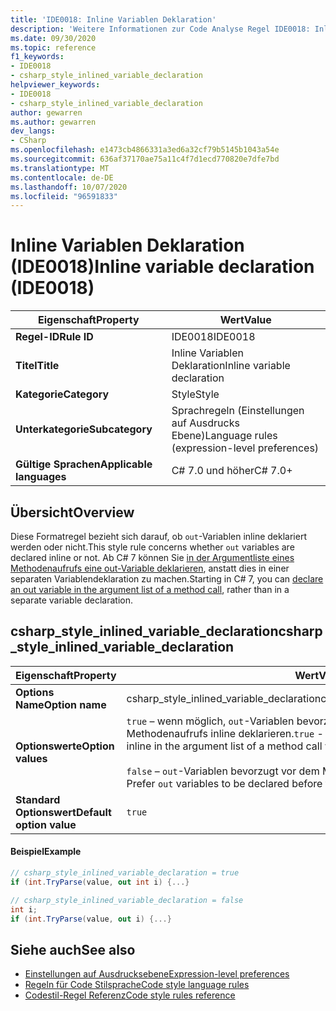 ```yaml
---
title: 'IDE0018: Inline Variablen Deklaration'
description: 'Weitere Informationen zur Code Analyse Regel IDE0018: Inline Variablen Deklaration'
ms.date: 09/30/2020
ms.topic: reference
f1_keywords:
- IDE0018
- csharp_style_inlined_variable_declaration
helpviewer_keywords:
- IDE0018
- csharp_style_inlined_variable_declaration
author: gewarren
ms.author: gewarren
dev_langs:
- CSharp
ms.openlocfilehash: e1473cb4866331a3ed6a32cf79b5145b1043a54e
ms.sourcegitcommit: 636af37170ae75a11c4f7d1ecd770820e7dfe7bd
ms.translationtype: MT
ms.contentlocale: de-DE
ms.lasthandoff: 10/07/2020
ms.locfileid: "96591833"
---
```

# <a name="inline-variable-declaration-ide0018"></a><span data-ttu-id="7dfd5-103">Inline Variablen Deklaration (IDE0018)</span><span class="sxs-lookup"><span data-stu-id="7dfd5-103">Inline variable declaration (IDE0018)</span></span>

|<span data-ttu-id="7dfd5-104">Eigenschaft</span><span class="sxs-lookup"><span data-stu-id="7dfd5-104">Property</span></span>|<span data-ttu-id="7dfd5-105">Wert</span><span class="sxs-lookup"><span data-stu-id="7dfd5-105">Value</span></span>|
|-|-|
| <span data-ttu-id="7dfd5-106">**Regel-ID**</span><span class="sxs-lookup"><span data-stu-id="7dfd5-106">**Rule ID**</span></span> | <span data-ttu-id="7dfd5-107">IDE0018</span><span class="sxs-lookup"><span data-stu-id="7dfd5-107">IDE0018</span></span> |
| <span data-ttu-id="7dfd5-108">**Titel**</span><span class="sxs-lookup"><span data-stu-id="7dfd5-108">**Title**</span></span> | <span data-ttu-id="7dfd5-109">Inline Variablen Deklaration</span><span class="sxs-lookup"><span data-stu-id="7dfd5-109">Inline variable declaration</span></span> |
| <span data-ttu-id="7dfd5-110">**Kategorie**</span><span class="sxs-lookup"><span data-stu-id="7dfd5-110">**Category**</span></span> | <span data-ttu-id="7dfd5-111">Style</span><span class="sxs-lookup"><span data-stu-id="7dfd5-111">Style</span></span> |
| <span data-ttu-id="7dfd5-112">**Unterkategorie**</span><span class="sxs-lookup"><span data-stu-id="7dfd5-112">**Subcategory**</span></span> | <span data-ttu-id="7dfd5-113">Sprachregeln (Einstellungen auf Ausdrucks Ebene)</span><span class="sxs-lookup"><span data-stu-id="7dfd5-113">Language rules (expression-level preferences)</span></span> |
| <span data-ttu-id="7dfd5-114">**Gültige Sprachen**</span><span class="sxs-lookup"><span data-stu-id="7dfd5-114">**Applicable languages**</span></span> | <span data-ttu-id="7dfd5-115">C# 7.0 und höher</span><span class="sxs-lookup"><span data-stu-id="7dfd5-115">C# 7.0+</span></span> |

## <a name="overview"></a><span data-ttu-id="7dfd5-116">Übersicht</span><span class="sxs-lookup"><span data-stu-id="7dfd5-116">Overview</span></span>

<span data-ttu-id="7dfd5-117">Diese Formatregel bezieht sich darauf, ob `out`-Variablen inline deklariert werden oder nicht.</span><span class="sxs-lookup"><span data-stu-id="7dfd5-117">This style rule concerns whether `out` variables are declared inline or not.</span></span> <span data-ttu-id="7dfd5-118">Ab C# 7 können Sie [in der Argumentliste eines Methodenaufrufs eine out-Variable deklarieren](../../../csharp/language-reference/keywords/out-parameter-modifier.md#calling-a-method-with-an-out-argument), anstatt dies in einer separaten Variablendeklaration zu machen.</span><span class="sxs-lookup"><span data-stu-id="7dfd5-118">Starting in C# 7, you can [declare an out variable in the argument list of a method call](../../../csharp/language-reference/keywords/out-parameter-modifier.md#calling-a-method-with-an-out-argument), rather than in a separate variable declaration.</span></span>

## <a name="csharp_style_inlined_variable_declaration"></a><span data-ttu-id="7dfd5-119">csharp_style_inlined_variable_declaration</span><span class="sxs-lookup"><span data-stu-id="7dfd5-119">csharp_style_inlined_variable_declaration</span></span>

|<span data-ttu-id="7dfd5-120">Eigenschaft</span><span class="sxs-lookup"><span data-stu-id="7dfd5-120">Property</span></span>|<span data-ttu-id="7dfd5-121">Wert</span><span class="sxs-lookup"><span data-stu-id="7dfd5-121">Value</span></span>|
|-|-|
| <span data-ttu-id="7dfd5-122">**Options Name**</span><span class="sxs-lookup"><span data-stu-id="7dfd5-122">**Option name**</span></span> | <span data-ttu-id="7dfd5-123">csharp_style_inlined_variable_declaration</span><span class="sxs-lookup"><span data-stu-id="7dfd5-123">csharp_style_inlined_variable_declaration</span></span>
| <span data-ttu-id="7dfd5-124">**Optionswerte**</span><span class="sxs-lookup"><span data-stu-id="7dfd5-124">**Option values**</span></span> | <span data-ttu-id="7dfd5-125">`true` – wenn möglich, `out`-Variablen bevorzugt in der Argumentliste eines Methodenaufrufs inline deklarieren.</span><span class="sxs-lookup"><span data-stu-id="7dfd5-125">`true` - Prefer `out` variables to be declared inline in the argument list of a method call when possible</span></span><br /><br /><span data-ttu-id="7dfd5-126">`false` – `out`-Variablen bevorzugt vor dem Methodenaufruf deklarieren.</span><span class="sxs-lookup"><span data-stu-id="7dfd5-126">`false` - Prefer `out` variables to be declared before the method call</span></span> |
| <span data-ttu-id="7dfd5-127">**Standard Optionswert**</span><span class="sxs-lookup"><span data-stu-id="7dfd5-127">**Default option value**</span></span> | `true` |

#### <a name="example"></a><span data-ttu-id="7dfd5-128">Beispiel</span><span class="sxs-lookup"><span data-stu-id="7dfd5-128">Example</span></span>

```csharp
// csharp_style_inlined_variable_declaration = true
if (int.TryParse(value, out int i) {...}

// csharp_style_inlined_variable_declaration = false
int i;
if (int.TryParse(value, out i) {...}
```

## <a name="see-also"></a><span data-ttu-id="7dfd5-129">Siehe auch</span><span class="sxs-lookup"><span data-stu-id="7dfd5-129">See also</span></span>

- [<span data-ttu-id="7dfd5-130">Einstellungen auf Ausdrucksebene</span><span class="sxs-lookup"><span data-stu-id="7dfd5-130">Expression-level preferences</span></span>](expression-level-preferences.md)
- [<span data-ttu-id="7dfd5-131">Regeln für Code Stilsprache</span><span class="sxs-lookup"><span data-stu-id="7dfd5-131">Code style language rules</span></span>](language-rules.md)
- [<span data-ttu-id="7dfd5-132">Codestil-Regel Referenz</span><span class="sxs-lookup"><span data-stu-id="7dfd5-132">Code style rules reference</span></span>](index.md)
